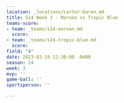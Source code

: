 ```yaml
---
location: _locations/carter-baron.md
title: S24 Week 3 - Maroon vs Tropic Blue
teams-score:
- team: _teams/s24-maroon.md
  score: 
- team: _teams/s24-tropic-blue.md
  score: 
field: "4"
date: 2023-03-19 12:30:00 -0400
season: 24
week: 3
mvp: ''
game-ball: ''
sportsperson: ''

---
```

